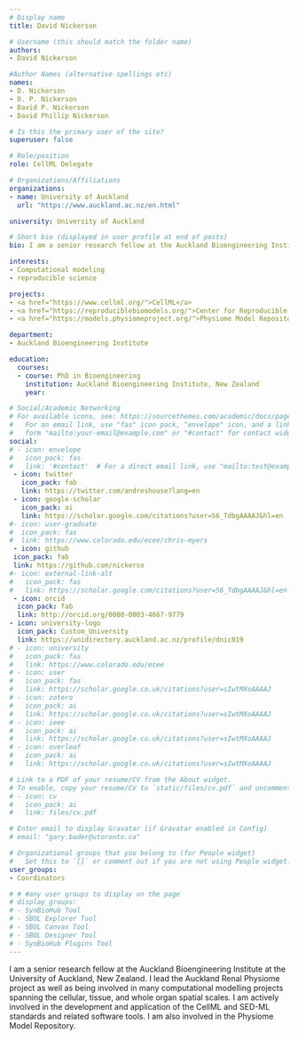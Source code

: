```yaml
---
# Display name
title: David Nickerson

# Username (this should match the folder name)
authors:
- David Nickerson

#Author Names (alternative spellings etc)
names:
- D. Nickerson
- D. P. Nickerson
- David P. Nickerson
- David Phillip Nickerson

# Is this the primary user of the site?
superuser: false

# Role/position
role: CellML Delegate

# Organizations/Affiliations
organizations:
- name: University of Auckland
  url: "https://www.auckland.ac.nz/en.html"

university: University of Auckland

# Short bio (displayed in user profile at end of posts)
bio: I am a senior research fellow at the Auckland Bioengineering Institute at the University of Auckland, New Zealand. I lead the Auckland Renal Physiome project as well as being involved in many computational modelling projects spanning the cellular, tissue, and whole organ spatial scales. I am  actively involved in the development and application of the CellML and SED-ML standards and related software tools. I am also involved in the Physiome Model Repository.

interests:
- Computational modeling
- reproducible science

projects:
- <a href="https://www.cellml.org/">CellML</a>
- <a href="https://reproduciblebiomodels.org/">Center for Reproducible Biomedical Modeling</a>
- <a href="https://models.physiomeproject.org/">Physiome Model Repository</a>

department:
- Auckland Bioengineering Institute

education:
  courses:
  - course: PhD in Bioengineering
    institution: Auckland Bioengineering Institute, New Zealand
    year:

# Social/Academic Networking
# For available icons, see: https://sourcethemes.com/academic/docs/page-builder/#icons
#   For an email link, use "fas" icon pack, "envelope" icon, and a link in the
#   form "mailto:your-email@example.com" or "#contact" for contact widget.
social:
# - icon: envelope
#   icon_pack: fas
#   link: '#contact'  # For a direct email link, use "mailto:test@example.org".
 - icon: twitter
   icon_pack: fab
   link: https://twitter.com/andreshouse?lang=en
 - icon: google-scholar
   icon_pack: ai
   link: https://scholar.google.com/citations?user=56_TdbgAAAAJ&hl=en
#- icon: user-graduate
#  icon_pack: fas
#  link: https://www.colorado.edu/ecee/chris-myers
 - icon: github
 icon_pack: fab
 link: https://github.com/nickerso
#- icon: external-link-alt
#   icon_pack: fas
#   link: https://scholar.google.com/citations?user=56_TdbgAAAAJ&hl=en
 - icon: orcid
  icon_pack: fab
  link: http://orcid.org/0000-0003-4667-9779
- icon: university-logo
  icon_pack: Custom_University
  link: https://unidirectory.auckland.ac.nz/profile/dnic019
# - icon: university
#   icon_pack: fas
#   link: https://www.colorado.edu/ecee
# - icon: user
#   icon_pack: fas
#   link: https://scholar.google.co.uk/citations?user=sIwtMXoAAAAJ
# - icon: zotero
#   icon_pack: ai
#   link: https://scholar.google.co.uk/citations?user=sIwtMXoAAAAJ
# - icon: ieee
#   icon_pack: ai
#   link: https://scholar.google.co.uk/citations?user=sIwtMXoAAAAJ
# - icon: overleaf
#   icon_pack: ai
#   link: https://scholar.google.co.uk/citations?user=sIwtMXoAAAAJ

# Link to a PDF of your resume/CV from the About widget.
# To enable, copy your resume/CV to `static/files/cv.pdf` and uncomment the lines below.
# - icon: cv
#   icon_pack: ai
#   link: files/cv.pdf

# Enter email to display Gravatar (if Gravatar enabled in Config)
# email: "gary.bader@utoronto.ca"

# Organizational groups that you belong to (for People widget)
#   Set this to `[]` or comment out if you are not using People widget.
user_groups:
- Coordinators

# # #any user groups to display on the page
# display_groups:
# - SynBioHub Tool
# - SBOL Explorer Tool
# - SBOL Canvas Tool
# - SBOL Designer Tool
# - SynBioHub Plugins Tool
---
```


I am a senior research fellow at the Auckland Bioengineering Institute at the University of Auckland, New Zealand. I lead the Auckland Renal Physiome project as well as being involved in many computational modelling projects spanning the cellular, tissue, and whole organ spatial scales. I am  actively involved in the development and application of the CellML and SED-ML standards and related software tools. I am also involved in the Physiome Model Repository.
